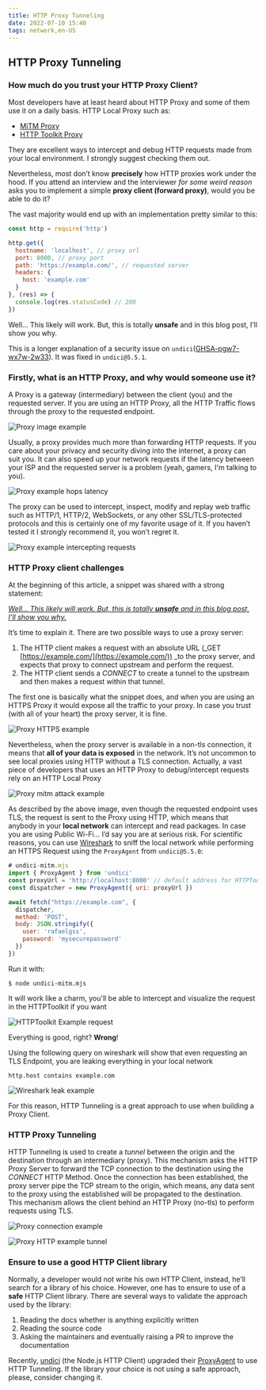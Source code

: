 ```yaml
---
title: HTTP Proxy Tunneling
date: 2022-07-10 15:40
tags: network,en-US
---
```


## HTTP Proxy Tunneling

### How much do you trust your HTTP Proxy Client?

Most developers have at least heard about HTTP Proxy and some of them use it on a daily basis. HTTP Local Proxy such as:

* [MiTM Proxy](https://mitmproxy.org/)
* [HTTP Toolkit Proxy](https://httptoolkit.tech/)

They are excellent ways to intercept and debug HTTP requests made from your local environment. I strongly suggest checking them out.

Nevertheless, most don’t know **precisely** how HTTP proxies work under the hood.
If you attend an interview and the interviewer _for some weird reason_ asks you to implement a simple **proxy client (forward proxy)**,
would you be able to do it?

The vast majority would end up with an implementation pretty similar to this:

```js
const http = require('http')

http.get({
  hostname: 'localhost', // proxy url
  port: 8000, // proxy port
  path: 'https://example.com/', // requested server
  headers: {
    host: 'example.com'
  }
}, (res) => {
  console.log(res.statusCode) // 200
})
```

Well… This likely will work. But, this is totally **unsafe** and in this blog post, I’ll show you why.

This is a longer explanation of a security issue on `undici`([GHSA-pgw7-wx7w-2w33](https://github.com/nodejs/undici/security/advisories/GHSA-pgw7-wx7w-2w33)).
It was fixed in `undici@5.5.1`.

### Firstly, what is an HTTP Proxy, and why would someone use it?

A Proxy is a gateway (intermediary) between the client (you) and the requested server. If you are using an HTTP Proxy, all the HTTP Traffic flows through the proxy to the requested endpoint.

![Proxy image example](https://res.cloudinary.com/rafaelgss/image/upload/v1657154318/blog/http-tunnel/image7_vmhdch.png)

Usually, a proxy provides much more than forwarding HTTP requests. If you care about your privacy and security diving into the internet, a proxy can suit you. It can also speed up your network requests if the latency between your ISP and the requested server is a problem (yeah, gamers, I'm talking to you).

![Proxy example hops latency](https://res.cloudinary.com/rafaelgss/image/upload/v1657154317/blog/http-tunnel/image1_nsh2pj.png)

The proxy can be used to intercept, inspect, modify and replay web traffic such as HTTP/1, HTTP/2, WebSockets, or any other SSL/TLS-protected protocols and this is certainly one of my favorite usage of it. If you haven’t tested it I strongly recommend it, you won’t regret it.

![Proxy example intercepting requests](https://res.cloudinary.com/rafaelgss/image/upload/v1657154318/blog/http-tunnel/image5_ia7hs0.png)

### HTTP Proxy client challenges

At the beginning of this article, a snippet was shared with a strong statement:

_<span style="text-decoration:underline;">Well… This likely will work. But, this is totally **unsafe** and in this blog post, I’ll show you why.</span>_

It’s time to explain it. There are two possible ways to use a proxy server:

1. The HTTP client makes a request with an absolute URL (_GET [https://example.com/](https://example.com/)) _to the proxy server, and expects that proxy to connect upstream and perform the request.
2. The HTTP client sends a _CONNECT_ to create a tunnel to the upstream and then makes a request within that tunnel.

The first one is basically what the snippet does, and when you are using an HTTPS Proxy it would expose all the traffic to your proxy. In case you trust (with all of your heart) the proxy server, it is fine.

![Proxy HTTPS example](https://res.cloudinary.com/rafaelgss/image/upload/v1657154319/blog/http-tunnel/image4_cbbi4c.png)

Nevertheless, when the proxy server is available in a non-tls connection, it means that **all of your data is exposed** in the network. It’s not uncommon to see local proxies using HTTP without a TLS connection.
Actually, a vast piece of developers that uses an HTTP Proxy to debug/intercept requests rely on an HTTP Local Proxy

![Proxy mitm attack example](https://res.cloudinary.com/rafaelgss/image/upload/v1657154318/blog/http-tunnel/image2_q0xfdv.png)

As described by the above image, even though the requested endpoint uses TLS, the request is sent to the Proxy using HTTP, which means that anybody in your **local network** can intercept and read packages. In case you are using Public Wi-Fi… I’d say you are at serious risk.
For scientific reasons, you can use [Wireshark](https://www.wireshark.org/) to sniff the local network while performing an HTTPS Request using the `ProxyAgent` from `undici@5.5.0`:

```js
# undici-mitm.mjs
import { ProxyAgent } from 'undici'
const proxyUrl = 'http://localhost:8000' // default address for HTTPToolkit
const dispatcher = new ProxyAgent({ uri: proxyUrl })

await fetch("https://example.com", {
  dispatcher,
  method: 'POST',
  body: JSON.stringify({
    user: 'rafaelgss',
    password: 'mysecurepassword'
  })
})
```

Run it with:
```console
$ node undici-mitm.mjs
```

It will work like a charm, you'll be able to intercept and visualize the request in the HTTPToolkit if you want

![HTTPToolkit Example request](https://res.cloudinary.com/rafaelgss/image/upload/v1657372957/blog/http-tunnel/Selection_566_wt32yr.png)

Everything is good, right? **Wrong**!

Using the following query on wireshark will show that even requesting an TLS Endpoint, you are leaking everything in your local network

```
http.host contains example.com
```

![Wireshark leak example](https://res.cloudinary.com/rafaelgss/image/upload/v1657375228/blog/http-tunnel/Selection_567_lopkmz.png)

For this reason, HTTP Tunneling is a great approach to use when building a Proxy Client.

### HTTP Proxy Tunneling

HTTP Tunneling is used to create a _tunnel_ between the origin and the destination through an intermediary (proxy). This mechanism asks the HTTP Proxy Server to forward the TCP connection to the destination using the _CONNECT_ HTTP Method.
Once the connection has been established, the proxy server pipe the TCP stream to the origin, which means, any data sent to the proxy using the established will be propagated to the destination.
This mechanism allows the client behind an HTTP Proxy (no-tls) to perform requests using TLS.

![Proxy connection example](https://res.cloudinary.com/rafaelgss/image/upload/v1657154318/blog/http-tunnel/image3_lr8sdh.png)

![Proxy HTTP example tunnel](https://res.cloudinary.com/rafaelgss/image/upload/v1657154318/blog/http-tunnel/image6_qpio6b.png)

### Ensure to use a good HTTP Client library

Normally, a developer would not write his own HTTP Client, instead, he’ll search for a library of his choice. However, one has to ensure to use of a **safe** HTTP Client library. There are several ways to validate the approach used by the library:

1. Reading the docs whether is anything explicitly written
2. Reading the source code
3. Asking the maintainers and eventually raising a PR to improve the documentation

Recently, [undici](https://github.com/nodejs/undici) (the Node.js HTTP Client) upgraded their [ProxyAgent](https://github.com/nodejs/undici/blob/main/docs/api/ProxyAgent.md) to use HTTP Tunneling. If the library your choice is not using a safe approach, please, consider changing it.
